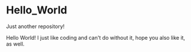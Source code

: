 # Hello_World
Just another repository!

Hello World! I just like coding and can't do without it,
hope you also like it, as well.
